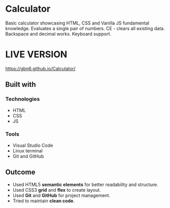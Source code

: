 # Calculator
Basic calculator showcasing HTML, CSS and Vanilla JS fundamental knowledge.
Evaluates a single pair of numbers.
CE - clears all existing data.
Backspace and decimal works.
Keyboard support.

# LIVE VERSION
https://gbn6.github.io/Calculator/

## Built with

### Technologies

* HTML
* CSS
* JS

### Tools

* Visual Studio Code
* Linux terminal
* Git and GitHub

## Outcome

* Used HTML5 **semantic elements** for better readability and structure.
* Used CSS3 **grid** and **flex** to create layout.
* Used **Git** and **GitHub** for project management.
* Tried to maintain **clean code**.